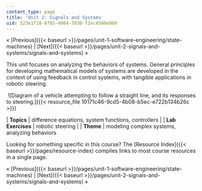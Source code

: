 ```yaml
---
content_type: page
title: 'Unit 2: Signals and Systems'
uid: 523e1f18-8f85-4804-7030-f2ec4580e9b6
---
```


« [Previous]({{< baseurl >}}/pages/unit-1-software-engineering/state-machines) | [Next]({{< baseurl >}}/pages/unit-2-signals-and-systems/signals-and-systems) »

This unit focuses on analyzing the behaviors of systems. General principles for developing mathematical models of systems are developed in the context of using feedback in control systems, with tangible applications in robotic steering.

 ![Diagram of a vehicle attempting to follow a straight line, and its responses to steering.]({{< resource_file 10171c46-9cd5-4b08-b5ec-e722b134b26c >}})

| **Topics** | difference equations, system functions, controllers |
| **Lab Exercises** | robotic steering |
| **Theme** | modeling complex systems, analyzing behaviors 

Looking for something specific in this course? The [Resource Index]({{< baseurl >}}/pages/resource-index) compiles links to most course resources in a single page.

« [Previous]({{< baseurl >}}/pages/unit-1-software-engineering/state-machines) | [Next]({{< baseurl >}}/pages/unit-2-signals-and-systems/signals-and-systems) »